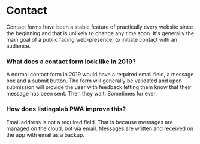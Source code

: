 # Contact

Contact forms have been a stable feature of practically every website since the beginning and that is unlikely to change any time soon. It's generally the main goal of a public facing web-presence; to initiate contact with an audience. 

### What does a contact form look like in 2019?

A normal contact form in 2019 would have a required email field, a message box and a submit button. The form will generally be validated and upon submission will provide the user with feedback letting them know that their message has been sent. Then they wait. Sometimes for ever. 

### How does listingslab PWA improve this?

Email address is not a required field. That is because messages are managed on the cloud, bot via email. Messages are written and received on the app with email as a backup.



